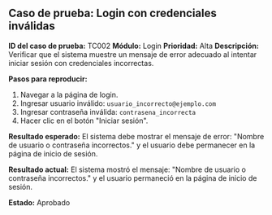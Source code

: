 ## Caso de prueba: Login con credenciales inválidas

**ID del caso de prueba:** TC002
**Módulo:** Login
**Prioridad:** Alta
**Descripción:** Verificar que el sistema muestre un mensaje de error adecuado al intentar iniciar sesión con credenciales incorrectas.

**Pasos para reproducir:**
1. Navegar a la página de login.
2. Ingresar usuario inválido: `usuario_incorrecto@ejemplo.com`
3. Ingresar contraseña inválida: `contrasena_incorrecta`
4. Hacer clic en el botón "Iniciar sesión".

**Resultado esperado:**
El sistema debe mostrar el mensaje de error: "Nombre de usuario o contraseña incorrectos." y el usuario debe permanecer en la página de inicio de sesión.

**Resultado actual:**
El sistema mostró el mensaje: "Nombre de usuario o contraseña incorrectos." y el usuario permaneció en la página de inicio de sesión.

**Estado:** Aprobado